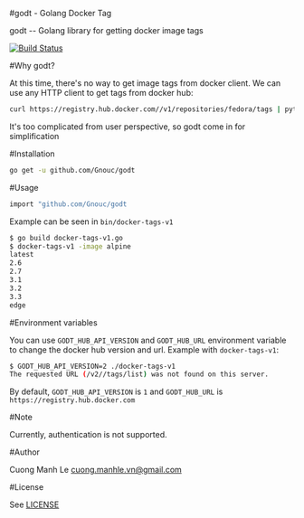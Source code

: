 #godt - Golang Docker Tag

godt -- Golang library for getting docker image tags

[![Build Status](https://travis-ci.org/Gnouc/godt.svg?branch=master)](https://travis-ci.org/Gnouc/godt)

#Why godt?

At this time, there's no way to get image tags from docker client. We can use any HTTP client to get tags from docker hub:
```sh
curl https://registry.hub.docker.com//v1/repositories/fedora/tags | python -mjson.tool
```

It's too complicated from user perspective, so godt come in for simplification

#Installation
```sh
go get -u github.com/Gnouc/godt
```

#Usage
```sh
import "github.com/Gnouc/godt
```

Example can be seen in `bin/docker-tags-v1`

```sh
$ go build docker-tags-v1.go
$ docker-tags-v1 -image alpine
latest
2.6
2.7
3.1
3.2
3.3
edge
```

#Environment variables

You can use `GODT_HUB_API_VERSION` and `GODT_HUB_URL` environment variable to change the docker hub version and url. Example with `docker-tags-v1`:

```sh
$ GODT_HUB_API_VERSION=2 ./docker-tags-v1
The requested URL (/v2//tags/list) was not found on this server.
```

By default, `GODT_HUB_API_VERSION` is `1` and `GODT_HUB_URL` is `https://registry.hub.docker.com`

#Note

Currently, authentication is not supported.

#Author

Cuong Manh Le <cuong.manhle.vn@gmail.com>

#License

See [LICENSE](https://github.com/Gnouc/godt/blob/master/LICENSE)
